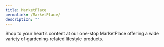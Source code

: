 ```yaml
---
title: MarketPlace
permalink: /MarketPlace/
description: ""
---
```

Shop to your heart’s content at our one-stop MarketPlace offering a wide variety of gardening-related lifestyle products.